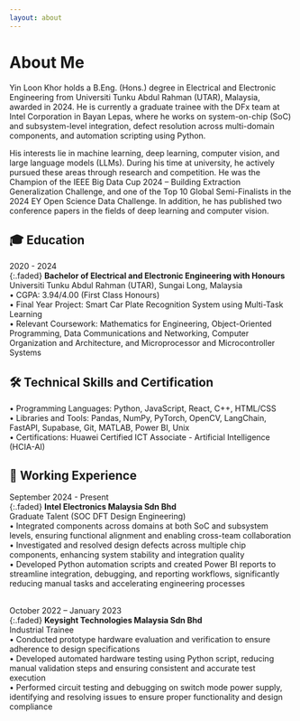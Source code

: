 ```yaml
---
layout: about
---
```


# About Me

Yin Loon Khor holds a B.Eng. (Hons.) degree in Electrical and Electronic Engineering from Universiti Tunku Abdul Rahman (UTAR), Malaysia, awarded in 2024. 
He is currently a graduate trainee with the DFx team at Intel Corporation in Bayan Lepas, where he works on system-on-chip (SoC) and subsystem-level integration, defect resolution across multi-domain components, and automation scripting using Python.<br>

His interests lie in machine learning, deep learning, computer vision, and large language models (LLMs). During his time at university, he actively pursued these areas through research and competition. 
He was the Champion of the IEEE Big Data Cup 2024 – Building Extraction Generalization Challenge, and one of the Top 10 Global Semi-Finalists in the 2024 EY Open Science Data Challenge. In addition, he has published two conference papers in the fields of deep learning and computer vision.

## 🎓 Education
2020 - 2024<br>
{:.faded}
**Bachelor of Electrical and Electronic Engineering with Honours**<br>
Universiti Tunku Abdul Rahman (UTAR), Sungai Long, Malaysia<br>
•	CGPA: 3.94/4.00 (First Class Honours)<br>
•	Final Year Project: Smart Car Plate Recognition System using Multi-Task Learning<br>
•	Relevant Coursework: Mathematics for Engineering, Object-Oriented Programming, Data Communications and Networking, 
Computer Organization and Architecture, and Microprocessor and Microcontroller Systems<br>

## 🛠️ Technical Skills and Certification
•	Programming Languages: Python, JavaScript, React, C++, HTML/CSS<br>
•	Libraries and Tools: Pandas, NumPy, PyTorch, OpenCV, LangChain, FastAPI, Supabase, Git, MATLAB, Power BI, Unix<br>
•	Certifications: Huawei Certified ICT Associate - Artificial Intelligence (HCIA-AI)<br>

## 💼 Working Experience
September 2024 - Present<br>
{:.faded}
**Intel Electronics Malaysia Sdn Bhd**<br>
Graduate Talent (SOC DFT Design Engineering)<br>
•	Integrated components across domains at both SoC and subsystem levels, ensuring functional alignment and enabling cross-team collaboration<br>
•	Investigated and resolved design defects across multiple chip components, enhancing system stability and integration quality<br>
•	Developed Python automation scripts and created Power BI reports to streamline integration, debugging, and reporting workflows, significantly reducing manual tasks and accelerating engineering processes<br><br>

October 2022 – January 2023<br>
{:.faded}
**Keysight Technologies Malaysia Sdn Bhd**<br>
Industrial Trainee<br>
•	Conducted prototype hardware evaluation and verification to ensure adherence to design specifications<br>
•	Developed automated hardware testing using Python script, reducing manual validation steps and ensuring consistent and accurate test execution<br>
•	Performed circuit testing and debugging on switch mode power supply, identifying and resolving issues to ensure proper functionality and design compliance<br>

